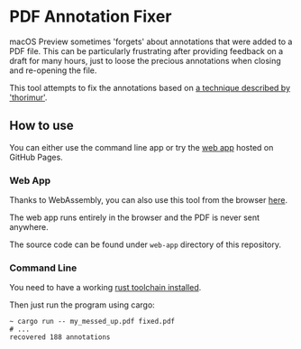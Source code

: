 # PDF Annotation Fixer

macOS Preview sometimes 'forgets' about annotations that were added to a PDF file.
This can be particularly frustrating after providing feedback on a draft for many hours, just to loose the precious annotations when closing and re-opening the file.

This tool attempts to fix the annotations based on [a technique described by 'thorimur'](https://discussions.apple.com/thread/251532057?answerId=251532057021#251532057021).


## How to use

You can either use the command line app or try the [web app](https://julihoh.github.io/pdf_annotation_fix/web-app/dist/index.html) hosted on GitHub Pages.

### Web App

Thanks to WebAssembly, you can also use this tool from the browser [here](https://julihoh.github.io/pdf_annotation_fix/web-app/dist/index.html).

The web app runs entirely in the browser and the PDF is never sent anywhere.

The source code can be found under `web-app` directory of this repository.

### Command Line

You need to have a working [rust toolchain installed](https://www.rust-lang.org/tools/install).

Then just run the program using cargo:
```shell
~ cargo run -- my_messed_up.pdf fixed.pdf
# ...
recovered 188 annotations
```
